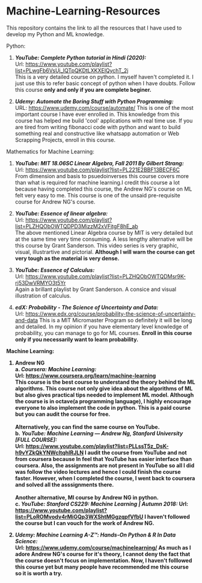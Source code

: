 # Machine-Learning-Resources
This repository contains the link to all the resources that I have used to develop my Python and ML knowledge.

</B></I>

Python:

1. <B><I>YouTube: Complete Python tutorial in Hindi (2020):</B></I><br>
Url: https://www.youtube.com/playlist?list=PLwgFb6VsUj_lQTpQKDtLXKXElQychT_2j<br>
This is a very detailed course on python. I myself haven't completed it. I just use this to refer basic concept of python when I have doubts. Follow this course <b>only and only if you are complete beginer.</b>
  
 2. <B><I>Udemy: Automate the Boring Stuff with Python Programming:</B></I><br>
URL: https://www.udemy.com/course/automate/
This is one of the most important course I have ever enrolled in. This knowledge from this course has helped me build 'cool' applications with real time use. If you are tired from writing fibonacci code with python and want to build something real and constructive like whatsapp automation or Web Scrapping Projects, enroll in this course.

Mathematics for Machine Learning:
1. <B><I>YouTube: MIT 18.06SC Linear Algebra, Fall 2011 By Gilbert Strang:</B></I><br>
Url: https://www.youtube.com/playlist?list=PL221E2BBF13BECF6C<br>
From dimension and basis to psuedoinverses this course covers more than what is required for machine learning.I credit this course a lot because having completed this course, the Andrew NG's course on ML felt very easy to me. This course is one of the unsaid pre-requisite course for Andrew NG's course.

 2. <B><I>YouTube: Essence of linear algebra:</B></I><br>
 Url: https://www.youtube.com/playlist?list=PLZHQObOWTQDPD3MizzM2xVFitgF8hE_ab<br>
 The above mentioned Linear Algebra course by MIT is very detailed but at the same time very time consuming. A less lengthy alternative  will be this course by Grant Sanderson. This video series is very graphic, visual, illustrartive and pictorial. <b> Although I will warn  the course can get very tough as the material is very dense.</b>
  
 3. <B><I>YouTube: Essence of Calculus:</B></I><br>
 Url: https://www.youtube.com/playlist?list=PLZHQObOWTQDMsr9K-rj53DwVRMYO3t5Yr<br>
 Again a brillant playlist by Grant Sanderson. A consice and visual illustration of calculus.
 
 4. <B><I>edX: Probability - The Science of Uncertainty and Data:</B></I><br>
 Url: https://www.edx.org/course/probability-the-science-of-uncertainty-and-data
 This is a MIT Micromaster Program so definitely it will be long and detailed. In my opinion if you have elementary level knowledge of probability, you can manage to go for ML courses. <b> Enroll in this course only if you necessarily want to learn probability.<b>



Machine Learning:
1. Andrew NG<br> a. <B><I>Coursera: Machine Learning:</B></I><br>
Url: https://www.coursera.org/learn/machine-learning<br>
This course is the best course to understand the theory behind the ML algorithms. This course not only give idea about the algorithms of ML but also gives practical tips needed to implement ML model. <b>Although the course is in octave(a programming language), I highly encourage everyone to also implement the code in python. This is a paid course but you can audit the course for free.</b><br><br>
Alternatively, you can find the same course on YouTube.<br>
 b.<B><I> YouTube: Machine Learning — Andrew Ng, Stanford University [FULL COURSE]:</B></I><br>
 Url: https://www.youtube.com/playlist?list=PLLssT5z_DsK-h9vYZkQkYNWcItqhlRJLN
 I audit the course from YouTube and not from coursera because In feel that YouTube has easier interface than coursera. Also, the assignments are not present in YouTube so all I did was follow the video lectures and hence I could finish the course faster. However, when I completed the course, I went back to coursera and solved all the asssignments there.<br><br>
 Another alternative, Ml course by Andrew NG in python.<br>
 c. <B><I>YouTube: Stanford CS229: Machine Learning | Autumn 2018:</B></I>
 Url: https://www.youtube.com/playlist?list=PLoROMvodv4rMiGQp3WXShtMGgzqpfVfbU
 I haven't followed the course but I can vouch for the work of Andrew NG.
 
 
 2. <B><I>Udemy: Machine Learning A-Z™: Hands-On Python & R In Data Science:</B></I><br>
 Url: https://www.udemy.com/course/machinelearning/
 As much as I adore Andrew NG's course for it's theory, I cannot deny the fact that the course doesn't focus on implementation. Now, I  haven't folllowed this course yet but many people have recommended me this course so it is worth a try. 
